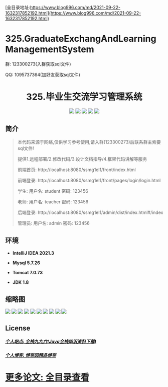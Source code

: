 [全目录地址:https://www.blog996.com/md/2021-09-22-1632317852192.html](https://www.blog996.com/md/2021-09-22-1632317852192.html)
# 325.GraduateExchangAndLearningManagementSystem

<p>群: 123300273(入群获取sql文件)</p>
<p>QQ: 1095737364(加好友获取sql文件)</p>

<p><h1 align="center">325.毕业生交流学习管理系统</h1></p>


<p align="center">
	<img src="https://img.shields.io/badge/jdk-1.8-orange.svg"/>
    <img src="https://img.shields.io/badge/spring-5.x-lightgrey.svg"/>
    <img src="https://img.shields.io/badge/springmvc-3.x-blue.svg"/>
    <img src="https://img.shields.io/badge/jsp-3.x-blue.svg"/>
    <img src="https://img.shields.io/badge/mybatis-5.x-yellow.svg"/>
</p>

## 简介

> 本代码来源于网络,仅供学习参考使用,请入群(123300273)后联系群主索要sql文件!
>
> 提供1.远程部署/2.修改代码/3.设计文档指导/4.框架代码讲解等服务
>
> 前端首页: http://localhost:8080/ssmg1el1/front/index.html
>
> 前端登录: http://localhost:8080/ssmg1el1/front/pages/login/login.html
>
> 学生: 用户名: student 密码: 123456
>
> 老师: 用户名: teacher 密码: 123456
>
> 后端登录: http://localhost:8080/ssmg1el1/admin/dist/index.html#/index
>
> 管理员: 用户名: admin 密码: 123456
>

## 环境

- <b>IntelliJ IDEA 2021.3</b>

- <b>Mysql 5.7.26</b>

- <b>Tomcat 7.0.73</b>

- <b>JDK 1.8</b>




## 缩略图

![](https://img2024.cnblogs.com/blog/588112/202401/588112-20240108121049620-578758622.png)
![](https://img2024.cnblogs.com/blog/588112/202401/588112-20240108121055110-584488961.png)
![](https://img2024.cnblogs.com/blog/588112/202401/588112-20240108121101779-1325529571.png)
![](https://img2024.cnblogs.com/blog/588112/202401/588112-20240108121106253-998236920.png)
![](https://img2024.cnblogs.com/blog/588112/202401/588112-20240108121110192-2112763617.png)
![](https://img2024.cnblogs.com/blog/588112/202401/588112-20240108121117176-1366794865.png)
![](https://img2024.cnblogs.com/blog/588112/202401/588112-20240108121125344-658166095.png)
![](https://img2024.cnblogs.com/blog/588112/202401/588112-20240108121129517-2011236734.png)
![](https://img2024.cnblogs.com/blog/588112/202401/588112-20240108121133111-68859817.png)
![](https://img2024.cnblogs.com/blog/588112/202401/588112-20240108121137031-651623698.png)







## License

##### [个人站点: 全栈九九六(Java全栈知识资料下载)](https://www.blog996.com/)
##### [个人博客: 博客园精品博客](https://www.cnblogs.com/yysbolg/)
# [更多论文: 全目录查看](https://www.blog996.com/md/2021-09-22-1632317852192.html)


